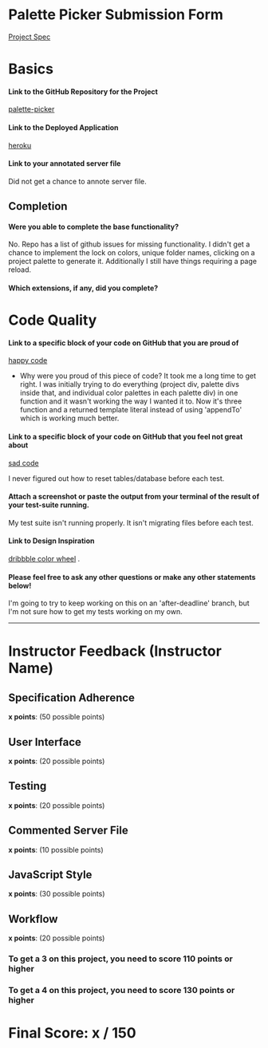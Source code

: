 # Palette Picker Submission Form

[Project Spec](http://frontend.turing.io/projects/palette-picker.html)

# Basics

#### Link to the GitHub Repository for the Project
[palette-picker](https://github.com/Kc2693/palette-picker)

#### Link to the Deployed Application
[heroku](https://kc-palette-picker.herokuapp.com/)

#### Link to your annotated server file
Did not get a chance to annote server file.

## Completion

#### Were you able to complete the base functionality?

No. Repo has a list of github issues for missing functionality. I didn't get a chance to implement the lock on colors, unique folder names, clicking on a project palette to generate it. Additionally I still have things requiring a page reload.

#### Which extensions, if any, did you complete?

# Code Quality

#### Link to a specific block of your code on GitHub that you are proud of
[happy code](https://github.com/Kc2693/palette-picker/blob/29d6e33135cd4fcd28eb08170efb6eef60a27add/public/js/scripts.js#L79)

* Why were you proud of this piece of code?
It took me a long time to get right. I was initially trying to do everything (project div, palette divs inside that, and individual color palettes in each palette div) in one function and it wasn't working the way I wanted it to. Now it's three function and a returned template literal instead of using 'appendTo' which is working much better.

#### Link to a specific block of your code on GitHub that you feel not great about
[sad code](https://github.com/Kc2693/palette-picker/blob/29d6e33135cd4fcd28eb08170efb6eef60a27add/test/test.js#L28)

I never figured out how to reset tables/database before each test. 

#### Attach a screenshot or paste the output from your terminal of the result of your test-suite running.
My test suite isn't running properly. It isn't migrating files before each test.


#### Link to Design Inspiration

[dribbble color wheel](https://dribbble.com/shots/4353495-Personal-Brand-New-Color-Palette) . 


#### Please feel free to ask any other questions or make any other statements below!

I'm going to try to keep working on this on an 'after-deadline' branch, but I'm not sure how to get my tests working on my own.  

-----


# Instructor Feedback (Instructor Name)

## Specification Adherence

**x points**: (50 possible points)

## User Interface

**x points**: (20 possible points)

## Testing

**x points**: (20 possible points)

## Commented Server File

**x points**: (10 possible points)

## JavaScript Style

**x points**: (30 possible points)

## Workflow

**x points**: (20 possible points)


### To get a 3 on this project, you need to score 110 points or higher
### To get a 4 on this project, you need to score 130 points or higher

# Final Score: x / 150

